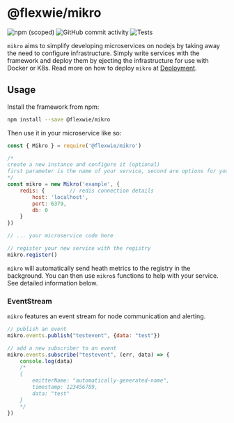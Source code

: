 # @flexwie/mikro

![npm (scoped)](https://img.shields.io/npm/v/@flexwie/mikro)
![GitHub commit activity](https://img.shields.io/github/commit-activity/m/fosscom/mikro)
![Tests](https://github.com/fosscom/mikro/workflows/Tests/badge.svg)

`mikro` aims to simplify developing microservices on nodejs by taking away the need to configure infrastructure. Simply write services with the framework and deploy them by ejecting the infrastructure for use with Docker or K8s. Read more on how to deploy `mikro` at [Deployment](#deployment).

## Usage
Install the framework from npm:
```sh
npm install --save @flexwie/mikro
```

Then use it in your microservice like so:
```javascript
const { Mikro } = require('@flexwie/mikro')

/*
create a new instance and configure it (optional)
first parameter is the name of your service, second are options for your environement
*/
const mikro = new Mikro('example', {
    redis: {        // redis connection details
        host: 'localhost',
        port: 6379,
        db: 0
    }
})

// ... your microservice code here

// register your new service with the registry
mikro.register()

```

`mikro` will automatically send heath metrics to the registry in the background. You can then use `mikro`s functions to help with your service. See detailed information below.

### EventStream
`mikro` features an event stream for node communication and alerting.

```javascript
// publish an event
mikro.events.publish("testevent", {data: "test"})

// add a new subscriber to an event
mikro.events.subscribe("testevent", (err, data) => {
    console.log(data)
    /*
    {
        emitterName: "automatically-generated-name",
        timestamp: 123456789,
        data: "test"
    }
    */
})
```
